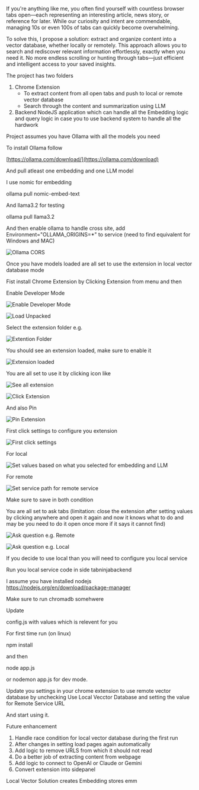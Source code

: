 If you're anything like me, you often find yourself with countless browser tabs open—each representing an interesting article, news story, or reference for later. While our curiosity and intent are commendable, managing 10s or even 100s of tabs can quickly become overwhelming.

To solve this, I propose a solution: extract and organize content into a vector database, whether locally or remotely. This approach allows you to search and rediscover relevant information effortlessly, exactly when you need it. No more endless scrolling or hunting through tabs—just efficient and intelligent access to your saved insights.

The project has two folders

1. Chrome Extension
   * To extract content from all open tabs and push to local or remote vector database
   * Search through the content and summarization using LLM
2.  Backend NodeJS application which can handle all the Embedding logic and query logic in case you to use backend system to handle all the hardwork

Project assumes you have Ollama with all the models you need

To install Ollama follow

[https://ollama.com/download/](https://ollama.com/download)

And pull atleast one embedding and one LLM model

I use nomic for embedding

ollama pull nomic-embed-text 

And llama3.2 for testing

ollama pull llama3.2

And then enable ollama to handle cross site, add Environment="OLLAMA_ORIGINS=*" to service (need to find equivalent for Windows and MAC)

![Ollama CORS](https://github.com/user-attachments/assets/002cbf5a-d4d8-4caf-aee4-d7f285d4ad5f)



Once you have models loaded are all set to use the extension in local vector database mode

Fist install Chrome Extension by Clicking Extension from menu and then 

Enable Developer Mode

![Enable Developer Mode](https://github.com/user-attachments/assets/527cda7a-fc44-4ce6-9e31-45f6f2630f00)

![Load Unpacked](https://github.com/user-attachments/assets/cd7f5e0d-38a3-4e0e-b3c4-a71ce87cb0d8)

Select the extension folder e.g.

![Extention Folder](https://github.com/user-attachments/assets/fd0711fb-177f-43a7-b476-b10686baeddb)


You should see an extension loaded, make sure to enable it

![Extension loaded](https://github.com/user-attachments/assets/313cbb12-803b-45fc-968e-4d31619696cd)

You are all set to use it by clicking icon like

![See all extension](https://github.com/user-attachments/assets/572f62e6-a1d0-47ca-8ff9-ab5d6d489b26)


![Click Extension](https://github.com/user-attachments/assets/0fc34eb4-73d1-4f11-bb2a-02af56bebd89)

And also Pin

![Pin Extension](https://github.com/user-attachments/assets/3830f89b-1841-43a7-9504-55a1449b9126)


First click settings to configure you extension

![First click settings](https://github.com/user-attachments/assets/3b7fd6ce-705e-43cf-a100-c8e2651d536b)


For local 

![Set values based on what you selected for embedding and LLM](https://github.com/user-attachments/assets/e1937dd2-e560-4b16-8a61-4e27cab29119)


For remote

![Set service path for remote service](https://github.com/user-attachments/assets/17e354bc-f0ca-46bb-8c81-b3727a0b3e03)

Make sure to save in both condition

You are all set to ask tabs (limitation: close the extension after setting values by clicking anywhere and open it again and now it knows what to do and may be you need to do it open once more if it says it cannot find)

![Ask question e.g. Remote](https://github.com/user-attachments/assets/fd5ee5d5-26bc-46fa-af6a-7cdc1f403dc9)

![Ask question e.g. Local](https://github.com/user-attachments/assets/10422735-2c4a-4d0e-88a0-fcd6699a7031)


If you decide to use local than you will need to configure you local service

Run you local service code in side tabninjabackend
 
I assume you have installed nodejs https://nodejs.org/en/download/package-manager

Make sure to run chromadb somehwere

Update

config.js with values which is relevent for you

For first time run (on linux)

npm install 

and then 

node app.js

or nodemon app.js for dev mode.


Update you settings in your chrome extension to use remote vector database by unchecking Use Local Vecctor Database and setting the value for Remote Service URL

And start using it.


Future enhancement

1. Handle race condition for local vector database during the first run
2. After changes in setting load pages again automatically
3. Add logic to remove URLS from which it should not read
4. Do a better job of extracting content from webpage
5. Add logic to connect to OpenAI or Claude or Gemini
6. Convert extension into sidepanel




Local Vector Solution creates Embedding stores emm
   

